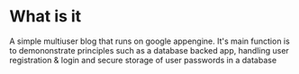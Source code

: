 # What is it
A simple multiuser blog that runs on google appengine. It's main function is to
demononstrate principles such as a database backed app, handling user
registration  & login and secure storage of user passwords in a database
